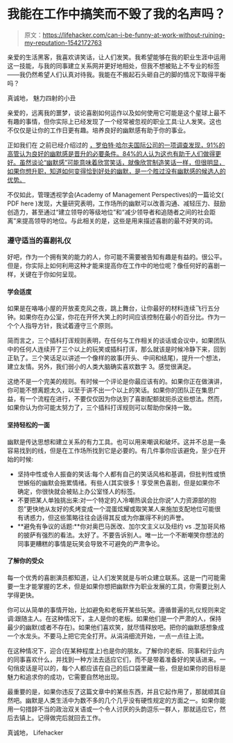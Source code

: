 # 我能在工作中搞笑而不毁了我的名声吗？

> 原文：<https://lifehacker.com/can-i-be-funny-at-work-without-ruining-my-reputation-1542172763>

亲爱的生活黑客，我喜欢讲笑话，让人们发笑。我希望能够在我的职业生涯中运用这一技能，与我的同事建立关系网并更好地相处，但我不想被贴上不专业的标签——我仍然希望人们认真对待我。我能在不搬起石头砸自己的脚的情况下取得平衡吗？



真诚地，
魅力四射的小丑

亲爱的，远离我的噩梦，谈论喜剧如何运作以及如何使用它可能是这个星球上最不有趣的事情，但你实际上已经发现了一个经常被忽视的职业工具:让人发笑。这也不仅仅是让你的工作日更有趣。培养良好的幽默感有助于你的事业。

正如我们在 之前已经介绍过的 [，罗伯特·哈尔夫国际公司的一项调查发现，91%的高管认为良好的幽默感是晋升的必要条件。84%的人认为这也有助于人们做得更好。虽然谈论“幽默感”可能意味着欣赏笑话，就像欣赏制造笑话一样，但很明显，如果你想升职，知道如何变得恰到好处的幽默，是一个胜过没有幽默感的候选人的优势。](https://lifehacker.com/be-funny-at-work-its-good-for-you-500022176)

不仅如此，管理透视学会(Academy of Management Perspectives)的一篇论文( PDF here )发现，大量研究表明，工作场所的幽默可以改善沟通、减轻压力、鼓励创造力，甚至通过“建立领导的等级地位”和“减少领导者和追随者之间的社会距离”来提高领导的地位。与此相关的是，这些是用来描述喜剧的最不好笑的词。

### 遵守适当的喜剧礼仪

好吧，作为一个拥有笑的能力的人，你可能不需要被告知有趣是有益的。很公平。但是，你实际上如何利用这种才能来提高你在工作中的地位呢？像任何好的喜剧一样，关键在于你如何呈现。

#### 学会适度

如果是在咯咯小屋的开放麦克风之夜，跳上舞台，让你最好的材料连续飞行五分钟。如果你在办公室，你花在开怀大笑上的时间应该控制在最小的百分比。作为一个个人指导方针，我试着遵守三个原则。

简而言之，三个插科打诨规则表明，在任何与工作相关的谈话或会议中，如果团队中的任何人连续开了三个以上的玩笑或插科打诨，那么就该是时候冷静下来，回到正轨了。三个笑话足以讲述一个像样的故事(开头、中间和结尾)，提升一个想法，建立友情。另外，我们弱小的人类大脑确实喜欢数字 3。感觉很满足。

这绝不是一个完美的规则。有时候一个评论是你最应该有的。如果你正在做演讲，你可能不想离题太久，以至于讲不出一个以上的笑话。如果你的团队正在集思广益，有一个流程在进行，不要仅仅因为你达到了喜剧配额就扼杀这些想法。然而，如果你认为你可能太努力了，三个插科打诨规则可以帮助你保持一致。

#### 坚持轻松的一面

幽默是传达思想和建立关系的有力工具。也可以用来嘲讽和破坏。这并不总是一条容易找到的线，但是在工作场所找到它是必要的。有几件事你应该避免，至少在开始的时候:

*   坚持中性或令人振奋的笑话:每个人都有自己的笑话风格和基调，但批判性或愤世嫉俗的幽默会拖累情绪。有些人(其实很多！享受黑色喜剧，但是如果你不确定，你很快就会被贴上办公室怪人的标签。
*   不要把某人单独挑出来:对一个特定的人冷嘲热讽会比你说“人力资源部的抱怨”更快地从友好的炙烤变成一个混蛋炫耀或取笑某人来施加支配地位可能很有诱惑力，但这些策略往往会适得其反或为你赢得不利的声誉。
*   **避免有争议的话题:**你对奥巴马医改、加尔文主义以及纽约 vs .芝加哥风格的披萨有强烈的看法。太好了。不要告诉别人。唯一比一个不断嘲笑你想法的同事更糟糕的事情是玩笑会导致不可避免的严肃争论。

#### 了解你的受众

每一个优秀的喜剧演员都知道，让人们发笑就是与听众建立联系。这是一门可能需要一生才能掌握的艺术，但是如果你想把幽默作为职业发展的工具，你需要比别人学得更快。

你可以从简单的事情开始，比如避免和老板开某些玩笑。遵循普遍的礼仪规则来定调:跟随主人。在这种情况下，主人是你的老板。如果他们是一个严肃的人，保持最少的幽默(或者不存在)。如果他们喜欢笑，就尽情释放吧。把你的幽默感想象成一个水龙头。不要马上把它完全打开。从涓涓细流开始，一点一点往上流。

在这种情况下，迎合(在某种程度上)也是你的朋友。了解你的老板、同事和行业内的同事喜欢什么，并找到一种方法去适应它们，而不是带着准备好的笑话进来。一句俏皮话是可以的，每个人都应该在自己的后口袋里藏一些，但是如果你的目标是魅力和追求你的成功，它需要自然地出现。

最重要的是，如果你违反了这篇文章中的某些东西，并且它起作用了，那就顺其自然吧。幽默是人类生活中为数不多的几个几乎没有硬性规定的方面之一。如果你能用一句措辞不当的政治双关语或一个令人讨厌的头韵逗乐一群人，那就适应它，然后去镇上。记得做完后就回去工作。

真诚地，
Lifehacker